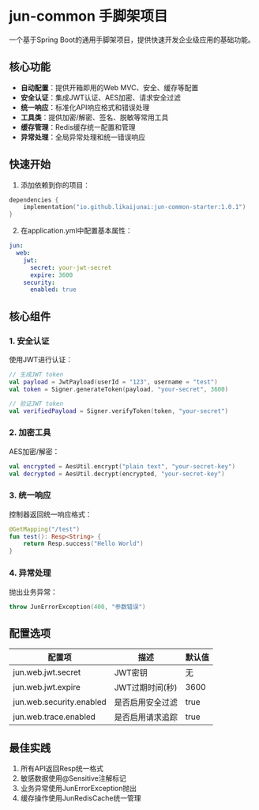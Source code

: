 # jun-common 手脚架项目

一个基于Spring Boot的通用手脚架项目，提供快速开发企业级应用的基础功能。

## 核心功能

- **自动配置**：提供开箱即用的Web MVC、安全、缓存等配置
- **安全认证**：集成JWT认证、AES加密、请求安全过滤
- **统一响应**：标准化API响应格式和错误处理
- **工具类**：提供加密/解密、签名、脱敏等常用工具
- **缓存管理**：Redis缓存统一配置和管理
- **异常处理**：全局异常处理和统一错误响应

## 快速开始

1. 添加依赖到你的项目：

```kotlin
dependencies {
    implementation("io.github.likaijunai:jun-common-starter:1.0.1")
}
```

2. 在application.yml中配置基本属性：

```yaml
jun:
  web:
    jwt:
      secret: your-jwt-secret
      expire: 3600
    security:
      enabled: true
```

## 核心组件

### 1. 安全认证

使用JWT进行认证：

```kotlin
// 生成JWT token
val payload = JwtPayload(userId = "123", username = "test")
val token = Signer.generateToken(payload, "your-secret", 3600)

// 验证JWT token
val verifiedPayload = Signer.verifyToken(token, "your-secret")
```

### 2. 加密工具

AES加密/解密：

```kotlin
val encrypted = AesUtil.encrypt("plain text", "your-secret-key")
val decrypted = AesUtil.decrypt(encrypted, "your-secret-key")
```

### 3. 统一响应

控制器返回统一响应格式：

```kotlin
@GetMapping("/test")
fun test(): Resp<String> {
    return Resp.success("Hello World")
}
```

### 4. 异常处理

抛出业务异常：

```kotlin
throw JunErrorException(400, "参数错误")
```

## 配置选项

| 配置项 | 描述 | 默认值 |
|--------|------|-------|
| jun.web.jwt.secret | JWT密钥 | 无 |
| jun.web.jwt.expire | JWT过期时间(秒) | 3600 |
| jun.web.security.enabled | 是否启用安全过滤 | true |
| jun.web.trace.enabled | 是否启用请求追踪 | true |

## 最佳实践

1. 所有API返回Resp统一格式
2. 敏感数据使用@Sensitive注解标记
3. 业务异常使用JunErrorException抛出
4. 缓存操作使用JunRedisCache统一管理

